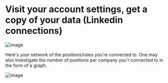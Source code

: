 
# Visit your account settings, get a copy of your data (Linkedin connections)

![image](https://user-images.githubusercontent.com/73946741/146876316-9ddc3650-df98-40d1-af25-faf8f5f8dbf0.png)

Here's your network of the positions/roles you're connected to. 
One may also investigate the number of positions per company you'r connected to in the form of a graph.

![image](https://user-images.githubusercontent.com/73946741/146900500-6ab7a01c-794b-41f4-b579-9c50d39e2dc9.png)


